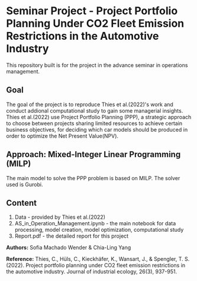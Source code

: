# Seminar Project - Project Portfolio Planning Under CO2 Fleet Emission Restrictions in the Automotive Industry
This repository built is for the project in the advance seminar in operations management.

## Goal
The goal of the project is to reproduce Thies et al.(2022)'s work and conduct addional computational study to gain some managerial insights. Thies et al.(2022) use Project Portfolio Planning (PPP), a strategic approach to choose between projects sharing limited resources to achieve certain business objectives, for deciding which car models should be produced in order to optimize the Net Present Value(NPV).

## Approach: Mixed-Integer Linear Programming (MILP)
The main model to solve the PPP problem is based on MILP. The solver used is Gurobi.

## Content
1. Data - provided by Thies et al.(2022)
2. AS_in_Operation_Management.ipynb - the main notebook for data processing, model creation, model optimization, computational study
3. Report.pdf - the detailed report for this project

**Authors:** Sofia Machado Wender & Chia-Ling Yang

**Reference:** Thies, C., Hüls, C., Kieckhäfer, K., Wansart, J., & Spengler, T. S. (2022). Project portfolio planning under CO2 fleet emission restrictions in the automotive industry. Journal of industrial ecology, 26(3), 937-951.





